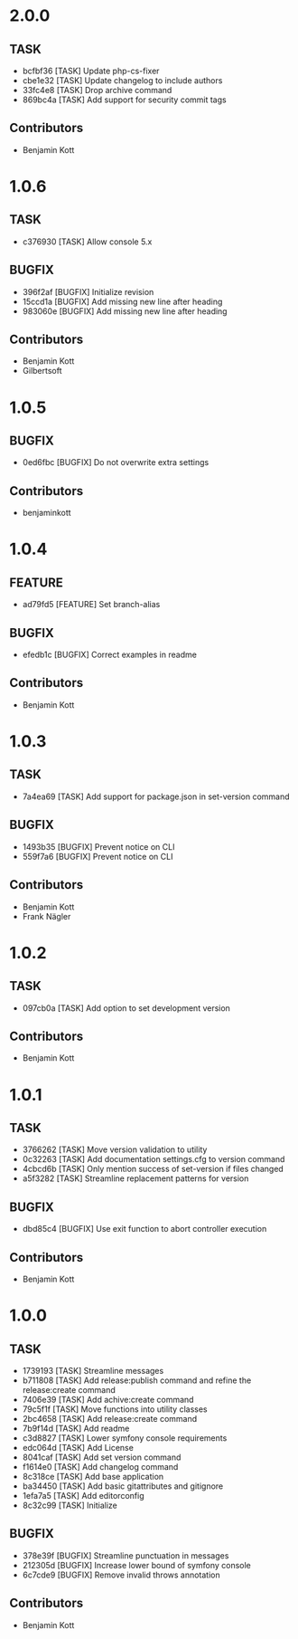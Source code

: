 # 2.0.0

## TASK

- bcfbf36 [TASK] Update php-cs-fixer
- cbe1e32 [TASK] Update changelog to include authors
- 33fc4e8 [TASK] Drop archive command
- 869bc4a [TASK] Add support for security commit tags

## Contributors

- Benjamin Kott

# 1.0.6

## TASK

- c376930 [TASK] Allow console 5.x

## BUGFIX

- 396f2af [BUGFIX] Initialize revision
- 15ccd1a [BUGFIX] Add missing new line after heading
- 983060e [BUGFIX] Add missing new line after heading

## Contributors

- Benjamin Kott
- Gilbertsoft

# 1.0.5

## BUGFIX

- 0ed6fbc [BUGFIX] Do not overwrite extra settings

## Contributors

- benjaminkott

# 1.0.4

## FEATURE

- ad79fd5 [FEATURE] Set branch-alias

## BUGFIX

- efedb1c [BUGFIX] Correct examples in readme

## Contributors

- Benjamin Kott

# 1.0.3

## TASK

- 7a4ea69 [TASK] Add support for package.json in set-version command

## BUGFIX

- 1493b35 [BUGFIX] Prevent notice on CLI
- 559f7a6 [BUGFIX] Prevent notice on CLI

## Contributors

- Benjamin Kott
- Frank Nägler

# 1.0.2

## TASK

- 097cb0a [TASK] Add option to set development version

## Contributors

- Benjamin Kott

# 1.0.1

## TASK

- 3766262 [TASK] Move version validation to utility
- 0c32263 [TASK] Add documentation settings.cfg to version command
- 4cbcd6b [TASK] Only mention success of set-version if files changed
- a5f3282 [TASK] Streamline replacement patterns for version

## BUGFIX

- dbd85c4 [BUGFIX] Use exit function to abort controller execution

## Contributors

- Benjamin Kott

# 1.0.0

## TASK

- 1739193 [TASK] Streamline messages
- b711808 [TASK] Add release:publish command and refine the release:create command
- 7406e39 [TASK] Add achive:create command
- 79c5f1f [TASK] Move functions into utility classes
- 2bc4658 [TASK] Add release:create command
- 7b9f14d [TASK] Add readme
- c3d8827 [TASK] Lower symfony console requirements
- edc064d [TASK] Add License
- 8041caf [TASK] Add set version command
- f1614e0 [TASK] Add changelog command
- 8c318ce [TASK] Add base application
- ba34450 [TASK] Add basic gitattributes and gitignore
- 1efa7a5 [TASK] Add editorconfig
- 8c32c99 [TASK] Initialize

## BUGFIX

- 378e39f [BUGFIX] Streamline punctuation in messages
- 212305d [BUGFIX] Increase lower bound of symfony console
- 6c7cde9 [BUGFIX] Remove invalid throws annotation

## Contributors

- Benjamin Kott

